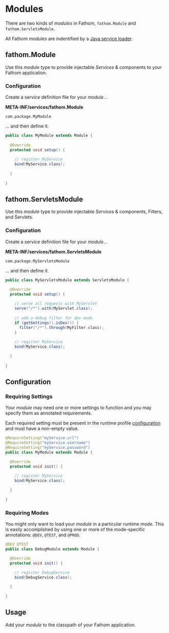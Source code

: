 # Modules

There are two kinds of *modules* in Fathom, `fathom.Module` and `fathom.ServletsModule`.

All Fathom *modules* are indentified by a [Java service loader].

## fathom.Module

Use this *module* type to provide injectable *Services* & components to your Fathom application.

### Configuration

Create a service definition file for your *module*...

**META-INF/services/fathom.Module**
```
com.package.MyModule
```

... and then define it.

```java
public class MyModule extends Module {
  
  @Override
  protected void setup() {
  
    // register MyService
    bind(MyService.class);
    
  }
  
}
```

## fathom.ServletsModule

Use this *module* type to provide injectable *Services* & components, Filters, and Servlets.

### Configuration

Create a service definition file for your *module*...

**META-INF/services/fathom.ServletsModule**
```
com.package.MyServletsModule
```

... and then define it.

```java
public class MyServletsModule extends ServletsModule {

  @Override
  protected void setup() {   
  
    // serve all requests with MyServlet
    serve("/*").with(MyServlet.class);    
    
    // add a debug filter for dev mode
    if (getSettings().isDev()) {
      filter("/*").through(MyFilter.class);
    }
    
    // register MyService
    bind(MyService.class);
    
  }
  
}
```

## Configuration

### Requiring Settings

Your *module* may need one or more settings to function and you may specify them as annotated requirements.

Each required setting must be present in the runtime profile [configuration](configuration.md) and must have a non-empty value.

```java
@RequireSetting("myService.url")
@RequireSetting("myService.username")
@RequireSetting("myService.password")
public class MyModule extends Module {

  @Override
  protected void init() {
  
    // register MyService
    bind(MyService.class);

  }
  
}
```

### Requiring Modes

You might only want to load your *module* in a particular runtime *mode*. This is easily accomplished by using one or more of the mode-specific annotations: `@DEV`, `@TEST`, and `@PROD`.

```java
@DEV @TEST
public class DebugModule extends Module {

  @Override
  protected void init() {
  
    // register DebugService
    bind(DebugService.class);

  }
  
}
```

## Usage

Add your *module* to the classpath of your Fathom application.

[Java service loader]: http://docs.oracle.com/javase/7/docs/api/java/util/ServiceLoader.html